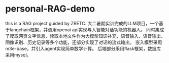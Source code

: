 # personal-RAG-demo
this is a RAG project guided by ZRETC.
大二暑期实训完成的LLM项目，一个基于langchain框架，并调用openai api实现与人智能对话功能的机器人。
同时集成了爬取网页文字信息、读取本地文件作为大模型知识补充、语音输入、语音输出、图像识别、历史记录等多个功能，还部分实现了对话的流式输出。
嵌入模型采用 m3e-base，并引入agent实现简单数学计算。
后端部分采用flask框架，数据库采用mysql。

